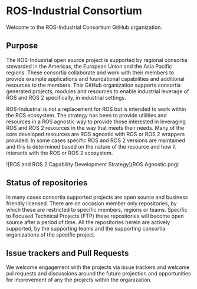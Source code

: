 # ROS-Industrial Consortium

Welcome to the ROS-Industrial Consortium GitHub organization.

## Purpose

The ROS-Industrial open source project is supported by regional consortia stewarded in the Americas, the European Union and the Asia Pacific regions. These consortia collaborate and work with their members to provide example applications and foundational capabilities and additional resources to the members. This GitHub organization supports consortia generated projects, modules and resources to enable industrial leverage of ROS and ROS 2 specifically, in industrial settings.

ROS-Industrial is not a replacement for ROS but is intended to work within the ROS ecosystem. The strategy has been to provide utilities and resources in a ROS agnostic way to provide those interested in leveraging ROS and ROS 2 resources in the way that meets their needs. Many of the core developed resources are ROS agnostic with ROS or ROS 2 wrappers provided. In some cases specific ROS and ROS 2 versions are maintained and this is determined based on the nature of the resource and how it interacts with the ROS or ROS 2 ecosystem.

![ROS and ROS 2 Capability Development Strategy](ROS Agnostic.png)

## Status of repositories

In many cases consortia supported projects are open source and business friendly licensed. There are on occasion member only repositories, by which these are restricted to specific members, regions or teams. Specific to Focused Technical Projects (FTP) these repositories will become open source after a period of time. All the repositories herein are actively supported, by the supporting teams and the supporting consortia organizations of the specific project.

## Issue trackers and Pull Requests

We welcome engagement with the projects via issue trackers and welcome pul requests and discussions around the future projection and opportunities for improvement of any the projects within the organization.

